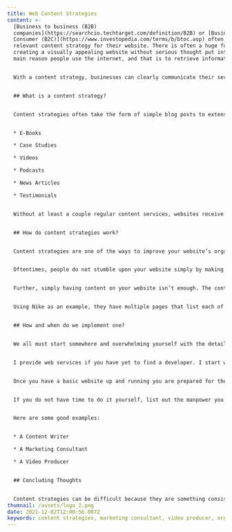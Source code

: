 ```yaml
---
title: Web Content Strategies
content: >-
  [Business to business (B2B)
  companies](https://searchcio.techtarget.com/definition/B2B) or [Business to
  Consumer (B2C)](https://www.investopedia.com/terms/b/btoc.asp) often neglect a
  relevant content strategy for their website. There is often a huge focus on
  creating a visually appealing website without serious thought put into the
  main reason people use the internet, and that is to retrieve information. 


  With a content strategy, businesses can clearly communicate their services but also convince people to use them. I’m no marketing guru but I do know that websites without a clear content strategy are useless. Content strategies can take many forms but there are common patterns that many organizations follow.   


  ## What is a content strategy? 


  Content strategies often take the form of simple blog posts to extensive market research. These are effective ways of attracting new customers and provide an obvious reason for customers to want to use your product or service. Some other examples include: 


  * E-Books 

  * Case Studies 

  * Videos 

  * Podcasts 

  * News Articles 

  * Testimonials 


  Without at least a couple regular content services, websites receive less traffic and almost never generate any leads. No innovative “technical website features” or “amazing service listings” will generate leads.  Although they can be great addon’s with a clear content strategy. 


  ## How do content strategies work? 


  Content strategies are one of the ways to improve your website’s organic search results which is often referred to as Search Engine Optimization. This is true but is not the only way a content strategy increases the likelihood of new leads. Simply having your website’s pages indexed by a search engine will not result in a successful B2B website. 


  Oftentimes, people do not stumble upon your website simply by making a Google search. According to [SEO for Dummies](https://www.dummies.com/web-design-development/search-engine-optimization/seo-for-dummies-cheat-sheet/), it is much more likely that they will input your website's domain name directly in the search bar or be redirected to your website from a different website. Therefore, it is critical not to rely on organic search results to generate new leads. 


  Further, simply having content on your website isn’t enough. The content needs to be directly relevant to the service or product you aim to deliver. If you are selling shoes, then you need a clear marketing strategy accompanied by a good content strategy that is about shoes.   


  Using Nike as an example, they have multiple pages that list each of their products and each product has a clear description. Additionally, they have a content strategy called [Nike News](https://news.nike.com/) that provides a way for fans to keep up to date with their latest products and the lifestyle they offer. Lastly, they make regular social media posts which link users directly to their website to buy a new pair of shoes. It’s clear that the Nike brand invokes sporty feelings in their consumers. 


  ## How and when do we implement one? 


  We all must start somewhere and overwhelming yourself with the details of your content strategy will result in you being discouraged. It’s better to start small and grow gradually. In that spirit getting up and running with a website is your first move. This often includes a page describing your business that is often referred to as your “about page”. Next, is a product or service listing followed by a solid landing page. 


  I provide web services if you have yet to find a developer. I start with a solid website foundation which can be easily expanded, and I help you explore content strategy. I encourage you to [contact me directly](https://www.devswebshop.com/contact/) or use [my quote form](https://www.devswebshop.com/services/). 


  Once you have a basic website up and running you are prepared for the next step. Depending on the time and resources you have at your disposal you now need a good content strategy. Find out what kind of content you want to provide and decide if it is realistic for you to deliver it. It may be necessary to hire a third party to take care of your content strategy if you do not have the time to do it yourself. 


  If you do not have time to do it yourself, list out the manpower you have or are willing to retrieve. These individuals can pump out regular content on your website to keep things fresh. 


  Here are some good examples: 


  * A Content Writer 

  * A Marketing Consultant 

  * A Video Producer 


  ## Concluding Thoughts 


  Content strategies can be difficult because they are something consistent that needs to evolve over time to keep things relevant. One thing that should not be difficult is getting set up with a desirable website foundation. I encourage you to contact me if you want to bounce some ideas around. Of course, if you think you are ready to start your website, I can be of assistance with that too! Later when you are ready to implement your content strategy, I can take care of the technical details, so you do not have to 😊.
thumnail: /assets/logo_2.png
date: 2021-12-02T12:00:56.007Z
keywords: content strategies, marketing consultant, video producer, organic search, seo
---
```


